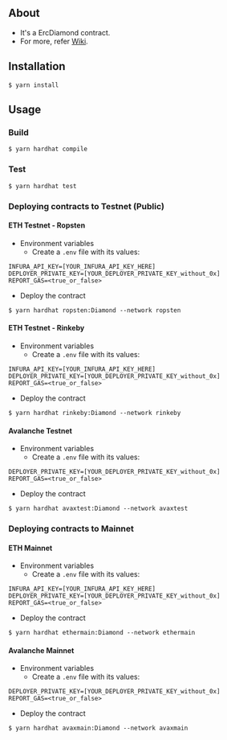 ## About
* It's a ErcDiamond contract.
* For more, refer [Wiki](./docs/wiki).

## Installation
```console
$ yarn install
```

## Usage

### Build
```console
$ yarn hardhat compile
```

### Test
```console
$ yarn hardhat test
```


### Deploying contracts to Testnet (Public)

#### ETH Testnet - Ropsten
* Environment variables
  - Create a `.env` file with its values:
```
INFURA_API_KEY=[YOUR_INFURA_API_KEY_HERE]
DEPLOYER_PRIVATE_KEY=[YOUR_DEPLOYER_PRIVATE_KEY_without_0x]
REPORT_GAS=<true_or_false>
```

* Deploy the contract
```console
$ yarn hardhat ropsten:Diamond --network ropsten 
```

#### ETH Testnet - Rinkeby
* Environment variables
    - Create a `.env` file with its values:
```
INFURA_API_KEY=[YOUR_INFURA_API_KEY_HERE]
DEPLOYER_PRIVATE_KEY=[YOUR_DEPLOYER_PRIVATE_KEY_without_0x]
REPORT_GAS=<true_or_false>
```

* Deploy the contract
```console
$ yarn hardhat rinkeby:Diamond --network rinkeby
```

#### Avalanche Testnet
* Environment variables
  - Create a `.env` file with its values:
```
DEPLOYER_PRIVATE_KEY=[YOUR_DEPLOYER_PRIVATE_KEY_without_0x]
REPORT_GAS=<true_or_false>
```

* Deploy the contract
```console
$ yarn hardhat avaxtest:Diamond --network avaxtest
```


### Deploying contracts to Mainnet
#### ETH Mainnet
* Environment variables
    - Create a `.env` file with its values:
```
INFURA_API_KEY=[YOUR_INFURA_API_KEY_HERE]
DEPLOYER_PRIVATE_KEY=[YOUR_DEPLOYER_PRIVATE_KEY_without_0x]
REPORT_GAS=<true_or_false>
```

* Deploy the contract
```console
$ yarn hardhat ethermain:Diamond --network ethermain 
```

#### Avalanche Mainnet
* Environment variables
  - Create a `.env` file with its values:
```
DEPLOYER_PRIVATE_KEY=[YOUR_DEPLOYER_PRIVATE_KEY_without_0x]
REPORT_GAS=<true_or_false>
```

* Deploy the contract
```console
$ yarn hardhat avaxmain:Diamond --network avaxmain 
```
